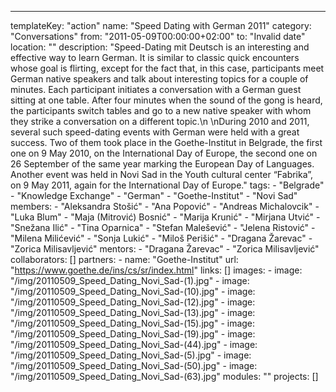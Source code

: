 ---
  templateKey: "action"
  name: "Speed Dating with German 2011"
  category: "Conversations"
  from: "2011-05-09T00:00:00+02:00"
  to: "Invalid date"
  location: ""
  description: "Speed-Dating mit Deutsch is an interesting and effective way to learn German. It is similar to classic quick encounters whose goal is flirting, except for the fact that, in this case, participants meet German native speakers and talk about interesting topics for a couple of minutes. Each participant initiates a conversation with a German guest sitting at one table. After four minutes when the sound of the gong is heard, the participants switch tables and go to a new native speaker with whom they strike a conversation on a different topic.\n \nDuring 2010 and 2011, several such speed-dating events with German were held with a great success. Two of them took place in the Goethe-Institut in Belgrade, the first one on 9 May 2010, on the International Day of Europe, the second one on 26 September of the same year marking the European Day of Languages. Another event was held in Novi Sad in the Youth cultural center “Fabrika”, on 9 May 2011, again for the International Day of Europe."
  tags: 
    - "Belgrade"
    - "Knowledge Exchange"
    - "German"
    - "Goethe-Institut"
    - "Novi Sad"
  members: 
    - "Aleksandra Stošić"
    - "Ana Popović"
    - "Andreas Michalovcik"
    - "Luka Blum"
    - "Maja (Mitrović) Bosnić"
    - "Marija Krunić"
    - "Mirjana Utvić"
    - "Snežana Ilić"
    - "Tina Oparnica"
    - "Stefan Malešević"
    - "Jelena Ristović"
    - "Milena Milićević"
    - "Sonja Lukić"
    - "Miloš Perišić"
    - "Dragana Žarevac"
    - "Zorica Milisavljević"
  mentors: 
    - "Dragana Žarevac"
    - "Zorica Milisavljević"
  collaborators: []
  partners: 
    - 
      name: "Goethe-Institut"
      url: "https://www.goethe.de/ins/cs/sr/index.html"
  links: []
  images: 
    - 
      image: "/img/20110509_Speed_Dating_Novi_Sad-(1).jpg"
    - 
      image: "/img/20110509_Speed_Dating_Novi_Sad-(10).jpg"
    - 
      image: "/img/20110509_Speed_Dating_Novi_Sad-(12).jpg"
    - 
      image: "/img/20110509_Speed_Dating_Novi_Sad-(13).jpg"
    - 
      image: "/img/20110509_Speed_Dating_Novi_Sad-(15).jpg"
    - 
      image: "/img/20110509_Speed_Dating_Novi_Sad-(19).jpg"
    - 
      image: "/img/20110509_Speed_Dating_Novi_Sad-(44).jpg"
    - 
      image: "/img/20110509_Speed_Dating_Novi_Sad-(5).jpg"
    - 
      image: "/img/20110509_Speed_Dating_Novi_Sad-(50).jpg"
    - 
      image: "/img/20110509_Speed_Dating_Novi_Sad-(63).jpg"
  modules: ""
  projects: []
